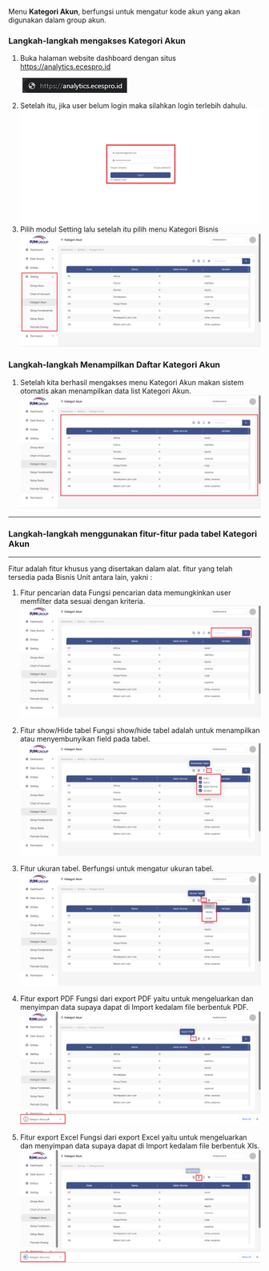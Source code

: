 Menu **Kategori Akun**, berfungsi untuk mengatur kode akun yang akan digunakan dalam group akun.

### __Langkah-langkah mengakses Kategori Akun__
1. Buka halaman website dashboard dengan situs https://analytics.ecespro.id

&nbsp;&nbsp;&nbsp;&nbsp;&nbsp;&nbsp;&nbsp;![url](../../static/img/KategoriBisnis/Url.png)

2. Setelah itu, jika user belum login maka silahkan login terlebih dahulu.
![Login](../../static/img/KategoriBisnis/26.png)
3. Pilih modul Setting lalu setelah itu pilih menu Kategori Bisnis
![menu_kategoriAkun](../../static/img/KategoriAkun/KategoriAkun.png)


### __Langkah-langkah Menampilkan Daftar Kategori Akun__
1. Setelah kita berhasil mengakses menu Kategori Akun makan sistem otomatis akan menampilkan data list Kategori Akun.
![tampil_data](../../static/img/KategoriAkun/V1.png)


---

### __Langkah-langkah menggunakan fitur-fitur pada tabel Kategori Akun__
---
Fitur adalah fitur khusus yang disertakan dalam alat. fitur yang telah tersedia pada Bisnis Unit antara lain, yakni :

1. Fitur pencarian data
Fungsi pencarian data memungkinkan user memfilter data sesuai dengan kriteria.
![fitur_data1](../../static/img/KategoriAkun/Search.png)

2. Fitur show/Hide tabel
Fungsi show/hide tabel adalah untuk menampilkan atau menyembunyikan field pada tabel.
![fitur_data2](../../static/img/KategoriAkun/SHT.png)

3. Fitur ukuran tabel.
Berfungsi untuk mengatur ukuran tabel.
![fitur_data3](../../static/img/KategoriAkun/UT.png)

4. Fitur export PDF
Fungsi dari export PDF yaitu untuk mengeluarkan dan menyimpan data supaya dapat di Import kedalam file berbentuk PDF.
![fitur_data4](../../static/img/KategoriAkun/ExportPDF.png)

5. Fitur export Excel
Fungsi dari export Excel yaitu untuk mengeluarkan dan menyimpan data supaya dapat di Import kedalam file berbentuk Xls.
![fitur_data5](../../static/img/KategoriAkun/ExportExcel.png)